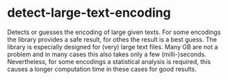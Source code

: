 # detect-large-text-encoding
Detects or guesses the encoding of large given texts. For some encodings the library provides a safe result, for othes the result is a best guess.
The library is especially designed for (very) large text files. Many GB are not a problem and in many cases this also takes only a few (milli-)seconds. Nevertheless, for some encodings a statistical analysis is required, this causes a longer computation time in these cases for good results.
